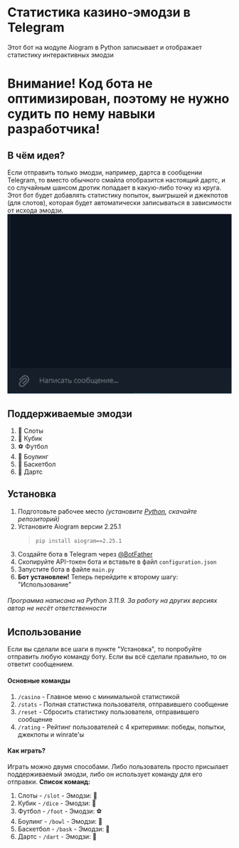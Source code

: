 # Статистика казино-эмодзи в Telegram
Этот бот на модуле Aiogram в Python записывает и отображает статистику интерактивных эмодзи
# Внимание! Код бота не оптимизирован, поэтому не нужно судить по нему навыки разработчика!
## В чём идея?
Если отправить только эмодзи, например, дартса в сообщении Telegram, то вместо обычного смайла отобразится настоящий дартс, и со случайным шансом дротик попадает в какую-либо точку из круга.
Этот бот будет добавлять статистику попыток, выигрышей и джекпотов (для слотов), которая будет автоматически записываться в зависимости от исхода эмодзи.
![Как это работает](preview.gif)
## Поддерживаемые эмодзи
1. 🎰 Слоты
2. 🎲 Кубик
3. ⚽ Футбол
4. 🎳 Боулинг
5. 🏀 Баскетбол
6. 🎯 Дартс
## Установка
1. Подготовьте рабочее место *(установите [Python](https://www.python.org/), скачайте репозиторий)*
2. Установите Aiogram версии 2.25.1
   > `pip install aiogram==2.25.1`
3. Создайте бота в Telegram через [@BotFather](https://t.me/BotFather)
4. Скопируйте API-токен бота и вставьте в файл `configuration.json`
5. Запустите бота в файле `main.py`
6. **Бот установлен!** Теперь перейдите к второму шагу: "Использование"

###### *Программа написана на Python 3.11.9. За работу на других версиях автор не несёт ответственности*
## Использование
Если вы сделали все шаги в пункте "Установка", то попробуйте отправить любую команду боту. Если вы всё сделали правильно, то он ответит сообщением.
#### **Основные команды**
1. `/casino` - Главное меню с минимальной статистикой
2. `/stats` - Полная статистика пользователя, отправившего сообщение
3. `/reset` - Сбросить статистику пользователя, отправившего сообщение
4. `/rating` - Рейтинг пользователей с 4 критериями: победы, попытки, джекпоты и winrate'ы
#### **Как играть?**
Играть можно двумя способами. Либо пользователь просто присылает поддерживаемый эмодзи, либо он использует команду для его отправки. **Список команд:**
1. Слоты - `/slot` - Эмодзи: 🎰
2. Кубик - `/dice` - Эмодзи: 🎲
3. Футбол - `/foot` - Эмодзи: ⚽
4. Боулинг - `/bowl` - Эмодзи: 🎳
5. Баскетбол - `/bask` - Эмодзи: 🏀
6. Дартс - `/dart` - Эмодзи: 🎯
